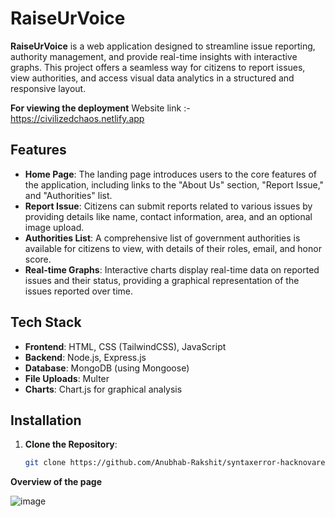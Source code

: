# RaiseUrVoice

**RaiseUrVoice** is a web application designed to streamline issue reporting, authority management, and provide real-time insights with interactive graphs. This project offers a seamless way for citizens to report issues, view authorities, and access visual data analytics in a structured and responsive layout.

**For viewing the deployment**
Website link :- https://civilizedchaos.netlify.app 


## Features

- **Home Page**: The landing page introduces users to the core features of the application, including links to the "About Us" section, "Report Issue," and "Authorities" list.
- **Report Issue**: Citizens can submit reports related to various issues by providing details like name, contact information, area, and an optional image upload.
- **Authorities List**: A comprehensive list of government authorities is available for citizens to view, with details of their roles, email, and honor score.
- **Real-time Graphs**: Interactive charts display real-time data on reported issues and their status, providing a graphical representation of the issues reported over time.

## Tech Stack

- **Frontend**: HTML, CSS (TailwindCSS), JavaScript
- **Backend**: Node.js, Express.js
- **Database**: MongoDB (using Mongoose)
- **File Uploads**: Multer
- **Charts**: Chart.js for graphical analysis

## Installation

1. **Clone the Repository**:
   ```bash
   git clone https://github.com/Anubhab-Rakshit/syntaxerror-hacknovare.git

**Overview of the page**

![image](https://github.com/user-attachments/assets/a510cf01-46b7-47bb-86af-d5f402deb243)

